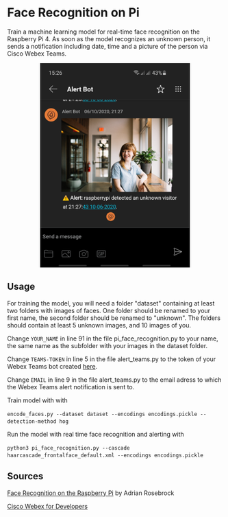 # Face Recognition on Pi
Train a machine learning model for real-time face recognition on the Raspberry Pi 4. As soon as the model recognizes an unknown person, it sends a notification including date, time and a picture of the person via Cisco Webex Teams.


<p align="center">
  <img src="alert_bot_webex.png" width="350" title="Webex Teams Alert Notification">
</p>

## Usage

For training the model, you will need a folder "dataset" containing at least two folders with images of faces. 
One folder should be renamed to your first name, the second folder should be renamed to "unknown".
The folders should contain at least 5 unknown images, and 10 images of you.

Change ```YOUR_NAME``` in line 91 in the file pi_face_recognition.py to your name, the same name as the subfolder with your images in the dataset folder.

Change ```TEAMS-TOKEN``` in line 5 in the file alert_teams.py to the token of your Webex Teams bot created [here](https://developer.webex.com/my-apps/new/bot). 

Change ```EMAIL``` in line 9 in the file alert_teams.py to the email adress to which the Webex Teams alert notification is sent to.

Train model with with 

```encode_faces.py --dataset dataset --encodings encodings.pickle --detection-method hog```

Run the model with real time face recognition and alerting with

```python3 pi_face_recognition.py --cascade haarcascade_frontalface_default.xml --encodings encodings.pickle```

## Sources

[Face Recognition on the Raspberry Pi](https://www.pyimagesearch.com/2018/06/25/raspberry-pi-face-recognition/) by Adrian Rosebrock 

[Cisco Webex for Developers](https://developer.webex.com/docs/bots)
